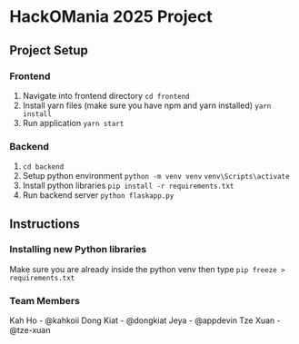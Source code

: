 # HackOMania 2025 Project

## Project Setup

### Frontend

1. Navigate into frontend directory
   `cd frontend`
2. Install yarn files (make sure you have npm and yarn installed)
   `yarn install`
3. Run application
   `yarn start`

### Backend
1. `cd backend`
2. Setup python environment
   `python -m venv venv`
   `venv\Scripts\activate`
3. Install python libraries
   `pip install -r requirements.txt`
4. Run backend server
   `python flaskapp.py`

## Instructions

### Installing new Python libraries

Make sure you are already inside the python venv then type
`pip freeze > requirements.txt`

### Team Members

Kah Ho - @kahkoii
Dong Kiat - @dongkiat
Jeya - @appdevin
Tze Xuan - @tze-xuan
